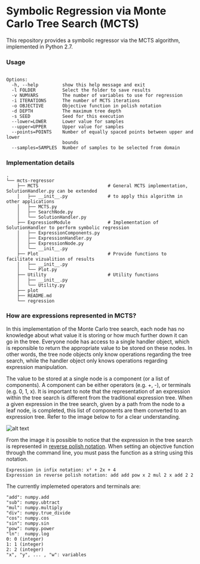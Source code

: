 # Symbolic Regression via Monte Carlo Tree Search (MCTS)

This repository provides a symbolic regressor via the MCTS algorithm, implemented in Python 2.7. 

### Usage

```Usage: python regression [options]

Options:
  -h, --help         show this help message and exit
  -l FOLDER          Select the folder to save results
  -v NUMVARS         The number of variables to use for regression
  -i ITERATIONS      The number of MCTS iterations
  -o OBJECTIVE       Objective function in polish notation
  -d DEPTH           The maximum tree depth
  -s SEED            Seed for this execution
  --lower=LOWER      Lower value for samples
  --upper=UPPER      Upper value for samples
  --points=POINTS    Number of equally spaced points between upper and lower
                     bounds
  --samples=SAMPLES  Number of samples to be selected from domain
```

### Implementation details

```
.
└── mcts-regressor
    ├── MCTS                          # General MCTS implementation, SolutionHandler.py can be extended
    │   ├── __init__.py               # to apply this algorithm in other applications
    │   ├── MCTS.py
    │   ├── SearchNode.py
    │   └── SolutionHandler.py
    ├── ExpressionModule              # Implementation of SolutionHandler to perform symbolic regression
    │   ├── ExpressionComponents.py
    │   ├── ExpressionHandler.py
    │   ├── ExpressionNode.py
    │   └── __init__.py
    ├── Plot                          # Provide functions to facilitate vizualition of results
    │   ├── __init__.py
    │   └── Plot.py
    ├── Utility                       # Utility functions
    │   ├── __init__.py
    │   └── Utility.py
    ├── plot
    ├── README.md
    └── regression
```

### How are expressions represented in MCTS?

In this implementation of the Monte Carlo tree search, each node has no knowledge about what value it is storing or how much further down it can go in the tree. Everyone node has access to a single handler object, which is reponsible to return the appropriate value to be stored on these nodes. In other words, the tree node objects only know operations regarding the tree search, while the handler object only knows operations regarding expression manipulation.

The value to be stored at a single node is a component (or a list of components). A component can be either operators (e.g. +, -), or terminals (e.g. 0, 1, x). It is important to note that the representation of an expression within the tree search is different from the traditional expression tree. When a given expression in the tree search, given by a path from the node to a leaf node, is completed, this list of components are them converted to an expression tree. Refer to the image below to for a clear understanding. 

![alt text](https://i.imgur.com/euJaDI4.png)

From the image it is possible to notice that the expression in the tree search is represented in [reverse polish notation](https://en.wikipedia.org/wiki/Reverse_Polish_notation). When setting an objective function through the command line, you must pass the function as a string using this notation. 

```
Expression in infix notation: x² + 2x + 4
Expression in reverse polish notation: add add pow x 2 mul 2 x add 2 2
```
The currently implemeted operators and terminals are:
```
"add": numpy.add
"sub": numpy.ubtract
"mul": numpy.multiply
"div": numpy.true_divide
"cos": numpy.cos
"sin": numpy.sin
"pow": numpy.power
"ln":  numpy.log
0: 0 (integer)
1: 1 (integer)
2: 2 (integer)
"x", "y", ... , "w": variables
```
